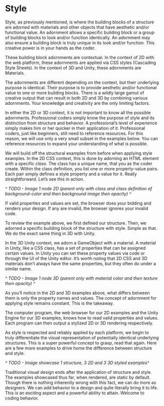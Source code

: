 # Style

Style, as previously mentioned, is where the building blocks of a structure are adorned with materials and other objects that have aesthetic and/or functional value. An adornment allows a specific building block or a group of building blocks to look and/or function identically. An adornment may also ensure a building block is truly unique in its look and/or function. This creative power is in your hands as the coder.

These building block adornments are contextual. In the context of 2D with the web platform, these adornments are applied via CSS styles (Cascading Style Sheets). In the context of 3D and Unity, these adornments are Materials.

The adornments are different depending on the context, but their underlying purpose is identical. Their purpose is to provide aesthetic and/or functional value to one or more building blocks. There is a wildly large gamut of creative output that can result in both 2D and 3D by combining various adornments. Your knowledge and creativity are the only limiting factors.

In either the 2D or 3D context, it is not important to know all the possible adornments. Professional coders simply know the purpose of style and its distinction from structure and behavior. A professional’s level of experience simply makes him or her quicker in their application of it. Professional coders, just like beginners, still need to reference resources. For this reason, we will use only a very small subset in the examples below. You can reference resources to expand your understanding of what is possible.

We will build off the structural examples from before when applying style examples. In the 2D CSS context, this is done by adorning an HTML element with a specific *class*. The class has a unique name, that you as the coder create. Within the class definition, you list one or more property-value pairs. Each pair simply defines a style property and a value for it. Really straightforward. Let’s see this in action.

*^ TODO - Image 1 node 2D (parent only with class and class definition of background-color and then background image then opacity) ^*

If valid properties and values are set, the browser does your bidding and renders your design. If any are invalid, the browser ignores your invalid code.

To review the example above, we first defined our structure. Then, we adorned a specific building block of the structure with style. Simple as that. We do the exact same thing in 3D with Unity.

In the 3D Unity context, we adorn a GameObject with a material. A material in Unity, like a CSS class, has a set of properties that can be assigned certain values. In Unity you can set these property values via code or through the UI of the Unity editor. It’s worth noting that 2D CSS and 3D materials don’t always have the same properties, but they often do under a similar name.

*^ TODO - Image 1 node 3D (parent only with material color and then texture then opacity) ^*

As you’ll notice in the 2D and 3D examples above, what differs between them is only the property names and values. The concept of adornment for applying style remains constant. This is the takeaway.

The computer program, the web browser for our 2D examples and the Unity Engine for our 3D examples, knows how to read valid properties and values. Each program can then output a stylized 2D or 3D rendering respectively.

As style is respected and reliably applied by each platform, we begin to truly differentiate the visual representation of potentially identical underlying structures. This is a super powerful concept to grasp, read that again. Here are a few more examples to drive home the difference between structure and style.

 *^ TODO - Image showcase 1 structure, 3 2D and 3 3D styled examples^*

Traditional visual design ends after the application of structure and style. The examples showcased thus far, when rendered, are static by default. Though there is nothing inherently wrong with this fact, we can do more as designers. We can add behavior to a design and quite literally bring it to life. This is an exciting aspect and a powerful ability to attain. Welcome to coding behavior.

